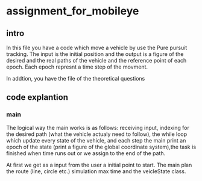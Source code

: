 # assignment_for_mobileye
## intro
In this file you have a code which move a vehicle by use the Pure pursuit tracking.
The input is the initial position and the output is a figure of the desired and the real paths of the vehicle and the reference point of each epoch.
Each epoch represnt a time step of the movment.

In addtion, you have the file of the theoretical questions

## code explantion
### main
The logical way the main works is as follows: receiving input, indexing for the desired path (what the vehicle actualy need to follow), the while loop which update every state of the vehicle, and each step the main print an epoch of the state (print a figure of the global coordinate system),the task is finished when time runs out or we assign to the end of the path.  

At first we get as a input from the user a initial point to start. The main plan the route (line, circle etc.) simulation max time and the veicleState class. 









